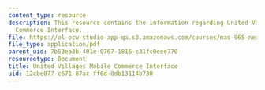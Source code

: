 ```yaml
---
content_type: resource
description: This resource contains the information regarding United Villages Mobile
  Commerce Interface.
file: https://ol-ocw-studio-app-qa.s3.amazonaws.com/courses/mas-965-nextlab-i-designing-mobile-technologies-for-the-next-billion-users-fall-2008/12cbe077c67187acff6d0db13114b730_MITMAS_965F08_mcomm_m2.pdf
file_type: application/pdf
parent_uid: 7b53ea3b-401e-0767-1816-c31fc0eee770
resourcetype: Document
title: United Villages Mobile Commerce Interface
uid: 12cbe077-c671-87ac-ff6d-0db13114b730
---
```

